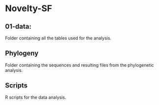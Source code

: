 # Novelty-SF
## 01-data:
Folder containing all the tables used for the analysis.
## Phylogeny
Folder containing the sequences and resulting files from the phylogenetic analysis. 
## Scripts
R scripts for the data analysis.
